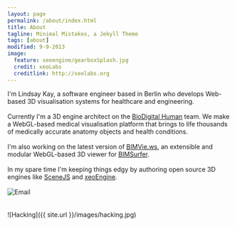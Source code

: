 ```yaml
---
layout: page
permalink: /about/index.html
title: About
tagline: Minimal Mistakes, a Jekyll Theme
tags: [about]
modified: 9-9-2013
image:
  feature: xeoengine/gearboxSplash.jpg
  credit: xeoLabs
  creditlink: http://xeolabs.org
---
```


I'm Lindsay Kay, a software engineer based in Berlin who develops Web-based 3D visualisation systems for healthcare and engineering.
<br><br>
Currently I'm a 3D engine architect on the [BioDigital Human](http://biodigitalhuman.com) team. We make a WebGL-based
medical visualisation platform that brings to life thousands of medically accurate anatomy objects and health conditions.
<br><br>
I'm also working on the latest version of [BIMVie.ws](https://github.com/opensourceBIM/bimvie.ws-viewer), an extensible and
modular WebGL-based 3D viewer for [BIMSurfer](http://bimsurfer.org/).
<br><br>In my spare time I'm keeping things edgy by authoring open source 3D engines like [SceneJS](http://scenejs.org) and [xeoEngine](http://xeoengine.org).
<br>
<br>
![Email](../images/email.png)
<br><br><br>
![Hacking]({{ site.url }}/images/hacking.jpg)